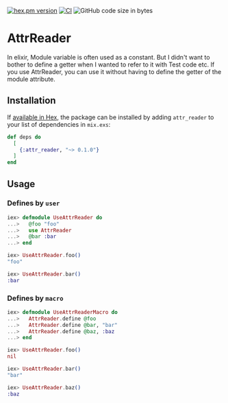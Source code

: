 <!-- @format -->

[![hex.pm version](https://img.shields.io/hexpm/v/attr_reader.svg)](https://hex.pm/packages/attr_reader)
[![CI](https://github.com/tashirosota/attr_reader/actions/workflows/ci.yml/badge.svg)](https://github.com/tashirosota/attr_reader/actions/workflows/ci.yml)
![GitHub code size in bytes](https://img.shields.io/github/languages/code-size/tashirosota/attr_reader)

# AttrReader

In elixir, Module variable is often used as a constant.
But I didn't want to bother to define a getter when I wanted to refer to it with Test code etc.
If you use AttrReader, you can use it without having to define the getter of the module attribute.

## Installation

If [available in Hex](https://hex.pm/docs/publish), the package can be installed
by adding `attr_reader` to your list of dependencies in `mix.exs`:

```elixir
def deps do
  [
    {:attr_reader, "~> 0.1.0"}
  ]
end
```

## Usage

### Defines by `user`

```elixir
iex> defmodule UseAttrReader do
...>   @foo "foo"
...>   use AttrReader
...>   @bar :bar
...> end

iex> UseAttrReader.foo()
"foo"

iex> UseAttrReader.bar()
:bar
```

### Defines by `macro`

```elixir
iex> defmodule UseAttrReaderMacro do
...>   AttrReader.define @foo
...>   AttrReader.define @bar, "bar"
...>   AttrReader.define @baz, :baz
...> end

iex> UseAttrReader.foo()
nil

iex> UseAttrReader.bar()
"bar"

iex> UseAttrReader.baz()
:baz
```
